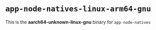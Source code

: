 # `app-node-natives-linux-arm64-gnu`

This is the **aarch64-unknown-linux-gnu** binary for `app-node-natives`
